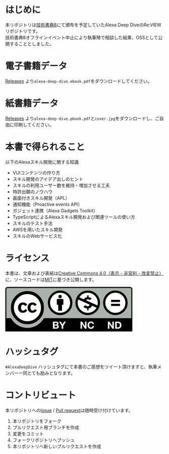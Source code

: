 # はじめに
本リポジトリは[技術書典8](https://techbookfest.org/event/tbf08)にて頒布を予定していたAlexa Deep DiveのRe:VIEWリポジトリです。  
技術書典8オフラインイベント中止により執筆陣で相談した結果、OSSとして公開することとしました。  

# 電子書籍データ
[Releases](../../releases) より`alexa-deep-dive.ebook.pdf`をダウンロードしてください。  

# 紙書籍データ
[Releases](../../releases) より`alexa-deep-dive.pbook.pdf`と`cover.jpg`をダウンロードし、ご自由に印刷してください。  

# 本書で得られること

以下のAlexaスキル開発に関する知識

* VUIコンテンツの作り方
* スキル開発のアイデア出しのヒント
* スキルの利用ユーザー数を維持・増加させる工夫
* 特許出願のノウハウ
* 画面付きスキル開発（APL）
* 通知機能（Proactive events API）
* ガジェット連携（Alexa Gadgets Toolkit）
* TypeScriptによるAlexaスキル開発および関連ツールの使い方
* スキルのテスト手法
* AWSを用いたスキル開発
* スキルのWebサービス化

# ライセンス
本書は、文章および表紙は[Creative Commons 4.0（表示 - 非営利 - 改変禁止）](https://creativecommons.org/licenses/by-nc-nd/4.0/deed.ja)に、ソースコードは[MIT](https://github.com/aajug/book-alexa-deep-dive/blob/master/LICENSE.MIT)に基づき公開します。  

![CC BY-NC-ND](./cc-by-nc-nd.png)  

# ハッシュタグ

`#AlexaDeepDive` ハッシュタグにて本書のご感想をツイート頂けますと、執筆メンバー一同とても励みとなります。  

# コントリビュート
本リポジトリへの[Issue](../../issues) / [Pull request](../../pulls)は随時受け付けています。  

1. 本リポジトリをフォーク
1. プルリクエスト用ブランチを作成
1. 変更をコミット
1. フォークリポジトリへプッシュ
1. 本リポジトリへ新しいプルリクエストを作成
